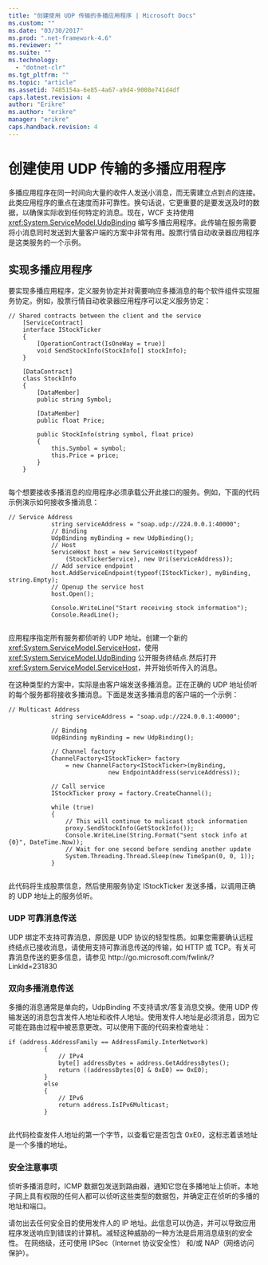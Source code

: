 ```yaml
---
title: "创建使用 UDP 传输的多播应用程序 | Microsoft Docs"
ms.custom: ""
ms.date: "03/30/2017"
ms.prod: ".net-framework-4.6"
ms.reviewer: ""
ms.suite: ""
ms.technology: 
  - "dotnet-clr"
ms.tgt_pltfrm: ""
ms.topic: "article"
ms.assetid: 7485154a-6e85-4a67-a9d4-9008e741d4df
caps.latest.revision: 4
author: "Erikre"
ms.author: "erikre"
manager: "erikre"
caps.handback.revision: 4
---
```

# 创建使用 UDP 传输的多播应用程序
多播应用程序在同一时间向大量的收件人发送小消息，而无需建立点到点的连接。此类应用程序的重点在速度而非可靠性。换句话说，它更重要的是要发送及时的数据，以确保实际收到任何特定的消息。现在，WCF 支持使用 <xref:System.ServiceModel.UdpBinding> 编写多播应用程序。此传输在服务需要将小消息同时发送到大量客户端的方案中非常有用。股票行情自动收录器应用程序是这类服务的一个示例。  
  
## 实现多播应用程序  
 要实现多播应用程序，定义服务协定并对需要响应多播消息的每个软件组件实现服务协定。例如，股票行情自动收录器应用程序可以定义服务协定：  
  
```  
// Shared contracts between the client and the service  
    [ServiceContract]  
    interface IStockTicker  
    {  
        [OperationContract(IsOneWay = true)]  
        void SendStockInfo(StockInfo[] stockInfo);  
    }  
  
    [DataContract]  
    class StockInfo  
    {  
        [DataMember]  
        public string Symbol;  
  
        [DataMember]  
        public float Price;  
  
        public StockInfo(string symbol, float price)  
        {  
            this.Symbol = symbol;  
            this.Price = price;  
        }  
    }  
  
```  
  
 每个想要接收多播消息的应用程序必须承载公开此接口的服务。例如，下面的代码示例演示如何接收多播消息：  
  
```  
// Service Address  
            string serviceAddress = "soap.udp://224.0.0.1:40000";  
            // Binding  
            UdpBinding myBinding = new UdpBinding();  
            // Host  
            ServiceHost host = new ServiceHost(typeof  
                (StockTickerService), new Uri(serviceAddress));  
            // Add service endpoint  
            host.AddServiceEndpoint(typeof(IStockTicker), myBinding, string.Empty);  
            // Openup the service host  
            host.Open();  
  
            Console.WriteLine("Start receiving stock information");  
            Console.ReadLine();  
  
```  
  
 应用程序指定所有服务都侦听的 UDP 地址。创建一个新的<xref:System.ServiceModel.ServiceHost>，使用 <xref:System.ServiceModel.UdpBinding> 公开服务终结点.然后打开 <xref:System.ServiceModel.ServiceHost>，并开始侦听传入的消息。  
  
 在这种类型的方案中，实际是由客户端发送多播消息。正在正确的 UDP 地址侦听的每个服务都将接收多播消息。下面是发送多播消息的客户端的一个示例：  
  
```  
// Multicast Address  
            string serviceAddress = "soap.udp://224.0.0.1:40000";  
  
            // Binding  
            UdpBinding myBinding = new UdpBinding();  
  
            // Channel factory  
            ChannelFactory<IStockTicker> factory  
                = new ChannelFactory<IStockTicker>(myBinding,  
                            new EndpointAddress(serviceAddress));  
  
            // Call service  
            IStockTicker proxy = factory.CreateChannel();  
  
            while (true)  
            {  
                // This will continue to mulicast stock information   
                proxy.SendStockInfo(GetStockInfo());  
                Console.WriteLine(String.Format("sent stock info at {0}", DateTime.Now));  
                // Wait for one second before sending another update  
                System.Threading.Thread.Sleep(new TimeSpan(0, 0, 1));  
            }  
  
```  
  
 此代码将生成股票信息，然后使用服务协定 IStockTicker 发送多播，以调用正确的 UDP 地址上的服务侦听。  
  
### UDP 可靠消息传送  
 UDP 绑定不支持可靠消息，原因是 UDP 协议的轻型性质。如果您需要确认远程终结点已接收消息，请使用支持可靠消息传送的传输，如 HTTP 或 TCP。有关可靠消息传送的更多信息，请参见 http:\/\/go.microsoft.com\/fwlink\/?LinkId\=231830  
  
### 双向多播消息传送  
 多播的消息通常是单向的，UdpBinding 不支持请求\/答复消息交换。使用 UDP 传输发送的消息包含发件人地址和收件人地址。使用发件人地址是必须消息，因为它可能在路由过程中被恶意更改。可以使用下面的代码来检查地址：  
  
```  
if (address.AddressFamily == AddressFamily.InterNetwork)  
          {  
              // IPv4  
              byte[] addressBytes = address.GetAddressBytes();  
              return ((addressBytes[0] & 0xE0) == 0xE0);  
          }  
          else  
          {  
              // IPv6   
              return address.IsIPv6Multicast;  
          }  
  
```  
  
 此代码检查发件人地址的第一个字节，以查看它是否包含 0xE0，这标志着该地址是一个多播的地址。  
  
### 安全注意事项  
 侦听多播消息时，ICMP 数据包发送到路由器，通知它您在多播地址上侦听。本地子网上具有权限的任何人都可以侦听这些类型的数据包，并确定正在侦听的多播的地址和端口。  
  
 请勿出去任何安全目的使用发件人的 IP 地址。此信息可以伪造，并可以导致应用程序发送响应到错误的计算机。减轻这种威胁的一种方法是启用消息级别的安全性。 在网络级，还可使用 IPSec（Internet 协议安全性） 和\/或 NAP（网络访问保护）。